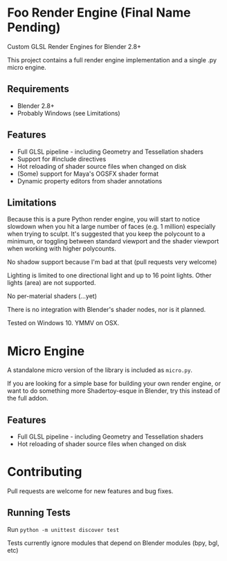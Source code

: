 # Foo Render Engine (Final Name Pending)

Custom GLSL Render Engines for Blender 2.8+

This project contains a full render engine implementation and a single .py micro engine.

## Requirements

* Blender 2.8+
* Probably Windows (see Limitations)

## Features

* Full GLSL pipeline - including Geometry and Tessellation shaders
* Support for #include directives
* Hot reloading of shader source files when changed on disk
* (Some) support for Maya's OGSFX shader format
* Dynamic property editors from shader annotations

## Limitations

Because this is a pure Python render engine, you will start to notice slowdown when you hit a large number of faces (e.g. 1 million) especially when trying to sculpt. It's suggested that you keep the polycount to a minimum, or toggling between standard viewport and the shader viewport when working with higher polycounts. 

No shadow support because I'm bad at that (pull requests very welcome)

Lighting is limited to one directional light and up to 16 point lights. Other lights (area) are not supported.

No per-material shaders (...yet)

There is no integration with Blender's shader nodes, nor is it planned.

Tested on Windows 10. YMMV on OSX.

# Micro Engine

A standalone micro version of the library is included as `micro.py`. 

If you are looking for a simple base for building your own render engine, or want to do something more Shadertoy-esque in Blender, try this instead of the full addon.

## Features

* Full GLSL pipeline - including Geometry and Tessellation shaders
* Hot reloading of shader source files when changed on disk


# Contributing

Pull requests are welcome for new features and bug fixes. 

## Running Tests

Run `python -m unittest discover test`

Tests currently ignore modules that depend on Blender modules (bpy, bgl, etc)
